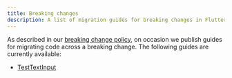 ```yaml
---
title: Breaking changes
description: A list of migration guides for breaking changes in Flutter.
---
```


As described in our [breaking change policy][],
on occasion we publish guides for migrating code
across a breaking change. The following guides are
currently available:

* [TestTextInput](test_text_input.md)

[breaking change policy]: /docs/resources/compatibility
